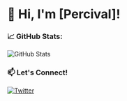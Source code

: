# 👋 Hi, I'm [Percival]!

### 📈 GitHub Stats:
![GitHub Stats](https://github-readme-stats.vercel.app/api?username=pppercivalll&show_icons=true&theme=tokyonight)

### 📫 Let's Connect!
[![Twitter](https://img.shields.io/badge/-Twitter-blue?style=flat&logo=twitter)](https://twitter.com/pppercivalll)
